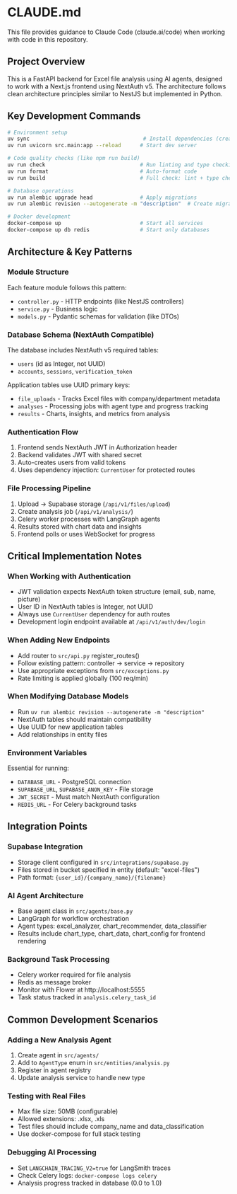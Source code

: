 # CLAUDE.md

This file provides guidance to Claude Code (claude.ai/code) when working with code in this repository.

## Project Overview

This is a FastAPI backend for Excel file analysis using AI agents, designed to work with a Next.js frontend using NextAuth v5. The architecture follows clean architecture principles similar to NestJS but implemented in Python.

## Key Development Commands

```bash
# Environment setup
uv sync                                    # Install dependencies (creates .venv)
uv run uvicorn src.main:app --reload      # Start dev server

# Code quality checks (like npm run build)
uv run check                              # Run linting and type checking
uv run format                             # Auto-format code
uv run build                              # Full check: lint + type check + tests

# Database operations
uv run alembic upgrade head               # Apply migrations
uv run alembic revision --autogenerate -m "description"  # Create migration

# Docker development
docker-compose up                         # Start all services
docker-compose up db redis                # Start only databases
```

## Architecture & Key Patterns

### Module Structure
Each feature module follows this pattern:
- `controller.py` - HTTP endpoints (like NestJS controllers)
- `service.py` - Business logic
- `models.py` - Pydantic schemas for validation (like DTOs)

### Database Schema (NextAuth Compatible)
The database includes NextAuth v5 required tables:
- `users` (id as Integer, not UUID)
- `accounts`, `sessions`, `verification_token`

Application tables use UUID primary keys:
- `file_uploads` - Tracks Excel files with company/department metadata
- `analyses` - Processing jobs with agent type and progress tracking
- `results` - Charts, insights, and metrics from analysis

### Authentication Flow
1. Frontend sends NextAuth JWT in Authorization header
2. Backend validates JWT with shared secret
3. Auto-creates users from valid tokens
4. Uses dependency injection: `CurrentUser` for protected routes

### File Processing Pipeline
1. Upload → Supabase storage (`/api/v1/files/upload`)
2. Create analysis job (`/api/v1/analysis/`)
3. Celery worker processes with LangGraph agents
4. Results stored with chart data and insights
5. Frontend polls or uses WebSocket for progress

## Critical Implementation Notes

### When Working with Authentication
- JWT validation expects NextAuth token structure (email, sub, name, picture)
- User ID in NextAuth tables is Integer, not UUID
- Always use `CurrentUser` dependency for auth routes
- Development login endpoint available at `/api/v1/auth/dev/login`

### When Adding New Endpoints
- Add router to `src/api.py` register_routes()
- Follow existing pattern: controller → service → repository
- Use appropriate exceptions from `src/exceptions.py`
- Rate limiting is applied globally (100 req/min)

### When Modifying Database Models
- Run `uv run alembic revision --autogenerate -m "description"`
- NextAuth tables should maintain compatibility
- Use UUID for new application tables
- Add relationships in entity files

### Environment Variables
Essential for running:
- `DATABASE_URL` - PostgreSQL connection
- `SUPABASE_URL`, `SUPABASE_ANON_KEY` - File storage
- `JWT_SECRET` - Must match NextAuth configuration
- `REDIS_URL` - For Celery background tasks

## Integration Points

### Supabase Integration
- Storage client configured in `src/integrations/supabase.py`
- Files stored in bucket specified in entity (default: "excel-files")
- Path format: `{user_id}/{company_name}/{filename}`

### AI Agent Architecture
- Base agent class in `src/agents/base.py`
- LangGraph for workflow orchestration
- Agent types: excel_analyzer, chart_recommender, data_classifier
- Results include chart_type, chart_data, chart_config for frontend rendering

### Background Task Processing
- Celery worker required for file analysis
- Redis as message broker
- Monitor with Flower at http://localhost:5555
- Task status tracked in `analysis.celery_task_id`

## Common Development Scenarios

### Adding a New Analysis Agent
1. Create agent in `src/agents/`
2. Add to `AgentType` enum in `src/entities/analysis.py`
3. Register in agent registry
4. Update analysis service to handle new type

### Testing with Real Files
- Max file size: 50MB (configurable)
- Allowed extensions: .xlsx, .xls
- Test files should include company_name and data_classification
- Use docker-compose for full stack testing

### Debugging AI Processing
- Set `LANGCHAIN_TRACING_V2=true` for LangSmith traces
- Check Celery logs: `docker-compose logs celery`
- Analysis progress tracked in database (0.0 to 1.0)
